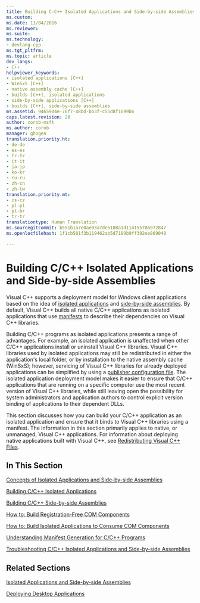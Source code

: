 ```yaml
---
title: Building C-C++ Isolated Applications and Side-by-side Assemblies | Microsoft Docs
ms.custom: 
ms.date: 11/04/2016
ms.reviewer: 
ms.suite: 
ms.technology:
- devlang-cpp
ms.tgt_pltfrm: 
ms.topic: article
dev_langs:
- C++
helpviewer_keywords:
- isolated applications [C++]
- WinSxS [C++]
- native assembly cache [C++]
- builds [C++], isolated applications
- side-by-side applications [C++]
- builds [C++], side-by-side assemblies
ms.assetid: 9465904e-76f7-48bd-bb3f-c55d8f1699b6
caps.latest.revision: 20
author: corob-msft
ms.author: corob
manager: ghogen
translation.priority.ht:
- de-de
- es-es
- fr-fr
- it-it
- ja-jp
- ko-kr
- ru-ru
- zh-cn
- zh-tw
translation.priority.mt:
- cs-cz
- pl-pl
- pt-br
- tr-tr
translationtype: Human Translation
ms.sourcegitcommit: b551b1a7e0ae03a7de5108a1d114155786972847
ms.openlocfilehash: 1f1cb581f3b119462ab5d7189b9ff392ee869048

---
```

# Building C/C++ Isolated Applications and Side-by-side Assemblies
Visual C++ supports a deployment model for Windows client applications based on the idea of [isolated applications](http://msdn.microsoft.com/library/aa375190) and [side-by-side assemblies](http://msdn.microsoft.com/library/ff951640). By default, Visual C++ builds all native C/C++ applications as isolated applications that use [manifests](http://msdn.microsoft.com/library/aa375365) to describe their dependencies on Visual C++ libraries.  
  
 Building C/C++ programs as isolated applications presents a range of advantages. For example, an isolated application is unaffected when other C/C++ applications install or uninstall Visual C++ libraries. Visual C++ libraries used by isolated applications may still be redistributed in either the application's local folder, or by installation to the native assembly cache (WinSxS); however, servicing of Visual C++ libraries for already deployed applications can be simplified by using a [publisher configuration file](http://msdn.microsoft.com/library/aa375680). The isolated application deployment model makes it easier to ensure that C/C++ applications that are running on a specific computer use the most recent version of Visual C++ libraries, while still leaving open the possibility for system administrators and application authors to control explicit version binding of applications to their dependent DLLs.  
  
 This section discusses how you can build your C/C++ application as an isolated application and ensure that it binds to Visual C++ libraries using a manifest. The information in this section primarily applies to native, or unmanaged, Visual C++ applications. For information about deploying native applications built with Visual C++, see [Redistributing Visual C++ Files](../ide/redistributing-visual-cpp-files.md).  
  
## In This Section  
 [Concepts of Isolated Applications and Side-by-side Assemblies](../build/concepts-of-isolated-applications-and-side-by-side-assemblies.md)  
  
 [Building C/C++ Isolated Applications](../build/building-c-cpp-isolated-applications.md)  
  
 [Building C/C++ Side-by-side Assemblies](../build/building-c-cpp-side-by-side-assemblies.md)  
  
 [How to: Build Registration-Free COM Components](../build/how-to-build-registration-free-com-components.md)  
  
 [How to: Build Isolated Applications to Consume COM Components](../build/how-to-build-isolated-applications-to-consume-com-components.md)  
  
 [Understanding Manifest Generation for C/C++ Programs](../build/understanding-manifest-generation-for-c-cpp-programs.md)  
  
 [Troubleshooting C/C++ Isolated Applications and Side-by-side Assemblies](../build/troubleshooting-c-cpp-isolated-applications-and-side-by-side-assemblies.md)  
  
## Related Sections  
 [Isolated Applications and Side-by-side Assemblies](http://msdn.microsoft.com/library/dd408052)  
  
 [Deploying Desktop Applications](../ide/deploying-native-desktop-applications-visual-cpp.md)


<!--HONumber=Jan17_HO1-->


